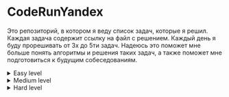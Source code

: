 # CodeRunYandex

Это репозиторий, в котором я веду список задач, которые я решил. Каждая задача содержит ссылку на файл с решением. Каждый день я буду прорешивать от 3х до 5ти задач. Надеюсь это поможет мне больше понять алгоритмы и решения таких задач, а также поможет мне подготовиться к будущим собеседованиям.

<details><summary>Easy level</summary>

[Средний элемент](Easy/Back-end/sred_element.py)

[Частый элемент](Easy/Back-end/chast_element.py)

[Уникальные элементы](Easy/back-end/unique_elements.py)

[Ошибка](Easy/back-end/error.py)

</details>

<details><summary>Medium level</summary>

[Средний элемент](Easy/Back-end/sred_element.py)

</details>

<details><summary>Hard level</summary>

[Средний элемент](Easy/Back-end/sred_element.py)

</details>

